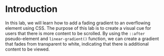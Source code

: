 # Introduction

In this lab, we will learn how to add a fading gradient to an overflowing element using CSS. The purpose of this lab is to create a visual cue for users that there is more content to be scrolled. By using the `::after` pseudo-element and `linear-gradient()` function, we can create a gradient that fades from transparent to white, indicating that there is additional content to be viewed.
